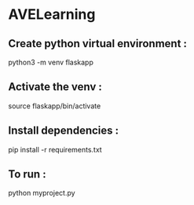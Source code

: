 # AVELearning

## Create python virtual environment :
python3 -m venv flaskapp

## Activate the venv :
source flaskapp/bin/activate

## Install dependencies :
pip install -r requirements.txt

## To run :
python myproject.py

